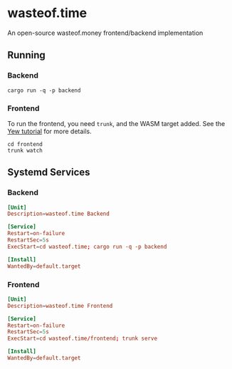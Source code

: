 # wasteof.time
An open-source wasteof.money frontend/backend implementation

## Running
### Backend
```console
cargo run -q -p backend
```
### Frontend
To run the frontend, you need `trunk`, and the WASM target added. See the [Yew tutorial](https://yew.rs/docs/tutorial) for more details.
```console
cd frontend
trunk watch
```

## Systemd Services
### Backend
```toml
[Unit]
Description=wasteof.time Backend

[Service]
Restart=on-failure
RestartSec=5s
ExecStart=cd wasteof.time; cargo run -q -p backend

[Install]
WantedBy=default.target
```
### Frontend
```toml
[Unit]
Description=wasteof.time Frontend

[Service]
Restart=on-failure
RestartSec=5s
ExecStart=cd wasteof.time/frontend; trunk serve

[Install]
WantedBy=default.target
```

